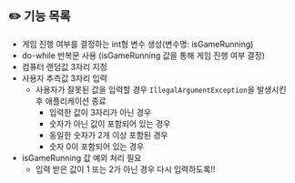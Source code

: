 ## ✏️ 기능 목록

- 게임 진행 여부를 결정하는 int형 변수 생성(변수명: isGameRunning)
- do-while 반복문 사용 (isGameRunning 값을 통해 게임 진행 여부 결정)
- 컴퓨터 랜덤값 3자리 지정
- 사용자 추측값 3자리 입력
  - 사용자가 잘못된 값을 입력할 경우 `IllegalArgumentException`을 발생시킨 후 애플리케이션 종료
    - 입력한 값이 3자리가 아닌 경우
    - 숫자가 아닌 값이 포함되어 있는 경우
    - 동일한 숫자가 2개 이상 포함된 경우
    - 숫자 0이 포함되어 있는 경우
- isGameRunning 값 예외 처리 필요
  - 입력 받은 값이 1 또는 2가 아닌 경우 다시 입력하도록!!